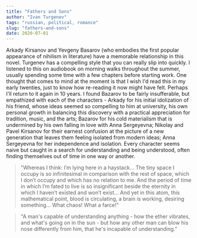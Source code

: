 ```yaml
---
title: "Fathers and Sons"
author: "Ivan Turgenev"
tags: "russian, political, romance"
slug: "fathers-and-sons"
date: 2020-07-01
---
```


Arkady Kirsanov and Yevgeny Basarov (who embodies the first popular appearance of nihilism in literature) 
have a memorable relationship in this novel.  Turgenev has a compelling style that you can 
really slip into quickly. I listened to this on audiobook on morning walks throughout the summer, 
usually spending some time with a few chapters before starting work. 
One thought that comes to mind at the moment is that I wish I'd read this in my 
early twenties, just to know how re-reading it now might have felt.  Perhaps I'll 
return to it again in 10 years. I found Bazarov to be fairly insufferable, but 
empathized with each of the characters - Arkady for his initial idolization of his 
friend, whose ideas seemed so compelling to him at university, his own personal growth 
in balancing this discovery with a practical appreciation for tradition, music, and the arts; 
Bazarov for his cold materialism that is undermined by his own falling in love with Anna Sergeyevna; 
Nikolay and Pavel Kirsanov for their earnest confusion at the picture of a new generation that 
leaves them feeling isolated from modern ideas; Anna Sergeyevna for her independence and isolation. 
Every character seems naive but caught in a search for understanding and being understood, often 
finding themselves out of time in one way or another.

> "Whereas I think: I’m lying here in a haystack... The tiny space I occupy is so infinitesimal in comparison with the rest of space, which I don’t occupy and which has no relation to me. And the period of time in which I’m fated to live is so insignificant beside the eternity in which I haven’t existed and won’t exist... And yet in this atom, this mathematical point, blood is circulating, a brain is working, desiring something... What chaos! What a farce!"


> "A man's capable of understanding anything - how the ether vibrates, and what's going on in the sun - but how any other man can blow his nose differently from him, that he's incapable of understanding."

